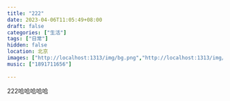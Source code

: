 ```yaml
---
title: "222"
date: 2023-04-06T11:05:49+08:00
draft: false
categories: ["生活"]
tags: ["日常"]
hidden: false
location: 北京
images: ["http://localhost:1313/img/bg.png","http://localhost:1313/img/bg.png","http://localhost:1313/img/bg.png","http://localhost:1313/img/bg.png","http://localhost:1313/img/bg.png","http://localhost:1313/img/bg.png","http://localhost:1313/img/bg.png","http://localhost:1313/img/bg.png"]
music: ["1891711656"]
 
---
```

222哈哈哈哈哈